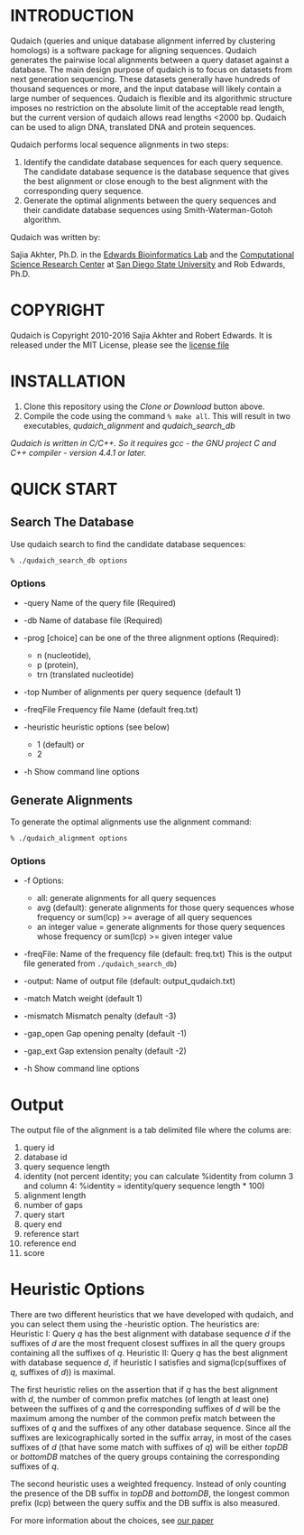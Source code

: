 # INTRODUCTION

Qudaich (queries and unique database alignment inferred by clustering homologs) is a software package for aligning sequences. Qudaich generates the pairwise local alignments between a query dataset against a database. The main design purpose of qudaich is to focus on datasets from next generation sequencing. These datasets generally have hundreds of thousand sequences or more, and the input database will likely contain a large number of sequences. Qudaich is flexible and its algorithmic structure imposes no restriction on the absolute limit of the acceptable read length, but the current version of qudaich allows read lengths &lt;2000 bp. Qudaich can be used to align DNA, translated DNA and protein sequences.

Qudaich performs local sequence alignments in two steps:

1.  Identify the candidate database sequences for each query sequence. The candidate database sequence is the database sequence that gives the best alignment or close enough to the best alignment with the corresponding query sequence.
2.  Generate the optimal alignments between the query sequences and their candidate database sequences using Smith-Waterman-Gotoh algorithm.

Qudaich was written by:

Sajia Akhter, Ph.D. in the [Edwards Bioinformatics Lab](http://edwards.sdsu.edu/research/) and the [Computational Science Research Center](http://www.csrc.sdsu.edu/csrc/) at [San Diego State University](http://www.sdsu.edu/)
and Rob Edwards, Ph.D.

# COPYRIGHT

Qudaich is Copyright 2010-2016 Sajia Akhter and Robert Edwards. It is released under the MIT License, please see the [license file](LICENSE)

# INSTALLATION

1.  Clone this repository using the *Clone or Download* button above.
2.  Compile the code using the command `% make all`. This will result in two executables, *qudaich_alignment* and *qudaich_search_db*

*Qudaich is written in C/C++. So it requires gcc - the GNU project C and C++ compiler - version 4.4.1 or later.*

# QUICK START

## Search The Database

Use qudaich search to find the candidate database sequences:

```% ./qudaich_search_db options```

### Options

* -query      Name of the query file (Required)
* -db         Name of database file (Required)
* -prog       [choice] can be one of the three alignment options (Required):
	* n (nucleotide), 
	* p (protein), 
	* trn (translated nucleotide) 
* -top        Number of alignments per query sequence (default 1)
* -freqFile   Frequency file Name (default freq.txt)
* -heuristic  heuristic options (see below)
	* 1 (default)  or
	* 2

* -h Show command line options

## Generate Alignments

To generate the optimal alignments use the alignment command: 

```% ./qudaich_alignment options```

### Options

* -f Options:
	* all: generate alignments for all query sequences  
	* avg (default): generate alignments for those query sequences whose frequency or sum(lcp) >= average of all query sequences
	* an integer value = generate alignments for those query sequences whose frequency or sum(lcp) >= given integer value

* -freqFile: Name of the frequency file (default: freq.txt) This is the output file generated from `./qudaich_search_db`) 
* -output: Name of output file (default: output\_qudaich.txt)
* -match Match weight (default 1)
* -mismatch Mismatch penalty (default -3)
* -gap\_open Gap opening penalty (default -1)
* -gap\_ext Gap extension penalty (default -2)
* -h Show command line options

# Output


The output file of the alignment is a tab delimited file where the colums are: 

1. query id 
2. database id 
3. query sequence length 
4. identity (not percent identity; you can calculate %identity from column 3 and column 4: %identity = identity/query sequence length * 100) 
5. alignment length 
6. number of gaps
7. query start 
8. query end 
9. reference start 
10. reference end 
11. score


# Heuristic Options

There are two different heuristics that we have developed with qudaich, and you can select them using the -heuristic option. The heuristics are:
Heuristic I: Query *q* has the best alignment with database sequence *d* if the suffixes of *d* are the most frequent closest suffixes in all the query groups containing all the suffixes of *q*.
Heuristic II: Query *q* has the best alignment with database sequence *d*, if heuristic I satisfies and sigma(lcp(suffixes of *q*, suffixes of *d*)) is maximal.


The first heuristic relies on the assertion that if *q* has the best alignment with *d*, the number of common prefix matches (of length at least one) between the suffixes of *q* and the corresponding suffixes of *d* will be the maximum among the number of the common prefix match between the suffixes of *q* and the suffixes of any other database sequence. Since all the suffixes are lexicographically sorted in the suffix array, in most of the cases suffixes of *d* (that have some match with suffixes of *q*) will be either *topDB* or *bottomDB* matches of the query groups containing the corresponding suffixes of *q*.


The second heuristic uses a weighted frequency. Instead of only counting the presence of the DB suffix in *topDB* and *bottomDB*, the longest common prefix (lcp) between the query suffix and the DB suffix is also measured. 

For more information about the choices, see [our paper](http://edwards.sdsu.edu/)



